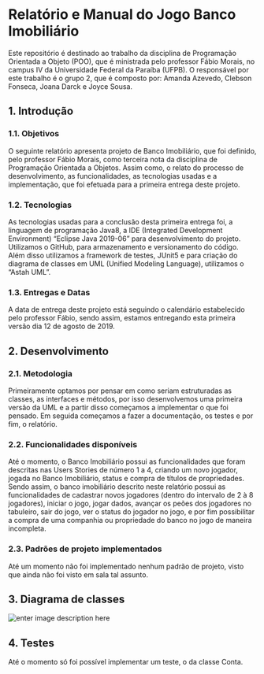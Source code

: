 


# Relatório e Manual do Jogo Banco Imobiliário

  

Este repositório é destinado ao trabalho da disciplina de Programação Orientada a Objeto (POO), que é ministrada pelo professor Fábio Morais, no campus IV da Universidade Federal da Paraíba (UFPB). O responsável por este trabalho é o grupo 2, que é composto por: Amanda Azevedo, Clebson Fonseca, Joana Darck e Joyce Sousa. 

  


## 1. Introdução

### 1.1. Objetivos

O seguinte relatório apresenta projeto de Banco Imobiliário, que foi definido, pelo professor Fábio Morais, como terceira nota da disciplina de Programação Orientada a Objetos. Assim como, o relato do processo de desenvolvimento, as funcionalidades, as tecnologias usadas e a implementação, que foi efetuada para a primeira entrega deste projeto.

  

### 1.2. Tecnologias

As tecnologias usadas para a conclusão desta primeira entrega foi, a linguagem de programação Java8, a IDE (Integrated Development Environment) “Eclipse Java 2019-06” para desenvolvimento do projeto. Utilizamos o GitHub, para armazenamento e versionamento do código. Além disso utilizamos a framework de testes, JUnit5 e para criação do diagrama de classes em UML (Unified Modeling Language), utilizamos o “Astah UML”.

  

### 1.3. Entregas e Datas

A data de entrega deste projeto está seguindo o calendário estabelecido pelo professor Fábio, sendo assim, estamos entregando esta primeira versão dia 12 de agosto de 2019.

  

## 2. Desenvolvimento

### 2.1. Metodologia

Primeiramente optamos por pensar em como seriam estruturadas as classes, as interfaces e métodos, por isso desenvolvemos uma primeira versão da UML e a partir disso começamos a implementar o que foi pensado. Em seguida começamos a fazer a documentação, os testes e por fim, o relatório.

  

### 2.2. Funcionalidades disponíveis

Até o momento, o Banco Imobiliário possui as funcionalidades que foram descritas nas Users Stories de número 1 a 4, criando um novo jogador, jogada no Banco Imobiliário, status e compra de títulos de propriedades. Sendo assim, o banco imobiliário descrito neste relatório possui as funcionalidades de cadastrar novos jogadores (dentro do intervalo de 2 à 8 jogadores), iniciar o jogo, jogar dados, avançar os peões dos jogadores no tabuleiro, sair do jogo, ver o status do jogador no jogo, e por fim possibilitar a compra de uma companhia ou propriedade do banco no jogo de maneira incompleta.

 

  

### 2.3. Padrões de projeto implementados
Até um momento não foi implementado nenhum padrão de projeto, visto que ainda não foi visto em sala tal assunto.
  
  

## 3. Diagrama de classes

![enter image description here](https://raw.githubusercontent.com/dcx-cursos/projeto-poo-2019-1-jo/dev/diagrama-de-classes/Diagrama%20de%20Classes%20Banco.png)

## 4. Testes
Até o momento só foi possível implementar um teste, o da classe Conta.


